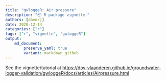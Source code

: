 ```yaml
---
title: "gwloggeR: Air pressure"
description: "📦 R package vignette."
authors: [davorj]
date: 2020-12-14
categories: ["r"]
tags: ["r", "vignette", "gwloggeR"]
output: 
    md_document:
        preserve_yaml: true
        variant: markdown_github
---
```


See the vignette/tutorial at <https://dov-vlaanderen.github.io/groundwater-logger-validation/gwloggeR/docs/articles/Airpressure.html>
